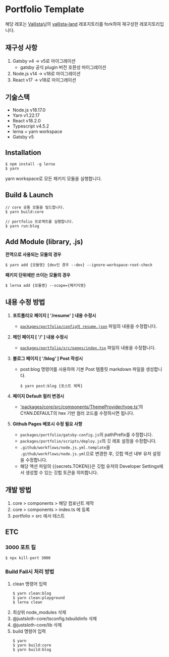 # Portfolio Template

해당 레포는 [Vallista](https://github.com/Vallista)님의 [vallista-land](https://github.com/Vallista/vallista-land) 레포지토리를 fork하여 재구성한 레포지토리입니다.

## 재구성 사항
1. Gatsby v4 → v5로 마이그레이션
   - gatsby 공식 plugin 버전 호환성 마이그레이션
2. Node.js v14 → v18로 마이그레이션
3. React v17 → v18로 마이그레이션


## 기술스택

- Node.js v18.17.0
- Yarn v1.22.17
- React v18.2.0
- Typescript v4.5.2
- lerna + yarn workspace
- Gatsby v5

## Installation

```shell
$ npm install -g lerna
$ yarn
```

yarn workspace로 모든 패키지 모듈을 실행합니다.

## Build & Launch

```shell
// core 공통 모듈을 빌드합니다.
$ yarn build:core

// portfolio 프로젝트를 실행합니다.
$ yarn run:blog
```

## Add Module (library, .js)

**전역으로 사용되는 모듈의 경우**

```shell
$ yarn add {모듈명} {dev인 경우 --dev} --ignore-workspace-root-check
```

**패키지 단위에만 쓰이는 모듈의 경우**

```shell
$ lerna add {모듈명} --scope={패키지명}
```

## 내용 수정 방법

1. **포트폴리오 페이지 [ '/resume' ] 내용 수정시**
   - [`packages/portfolio/config의 resume.json`](https://github.com/HyunTaek5/portfolio-template/blob/main/packages/portfolio/config/resume.json) 파일의 내용을 수정합니다. 
2. **메인 페이지 [ '/' ] 내용 수정시**
    - [`packages/portfolio/src/pages/index.tsx`](https://github.com/HyunTaek5/portfolio-template/blob/main/packages/portfolio/src/pages/index.tsx) 파일의 내용을 수정합니다.
3. **블로그 페이지 [ '/blog' ] Post 작성시**
   - post:blog 명령어를 사용하여 기본 Post 템플릿 markdown 파일을 생성합니다.
     ```shell
     $ yarn post:blog {포스트 제목}
     ```
4. **페이지 Default 컬러 변경시**
   - ['packages/core/src/components/ThemeProvider/type.ts'](https://github.com/HyunTaek5/portfolio-template/blob/main/packages/core/src/components/ThemeProvider/type.ts)의 CYAN.DEFAULT의 hex 기반 컬러 코드를 수정하시면 됩니다.

5. **Github Pages 배포시 수정 필요 사항**
   - `packages/portfolio/gatsby-config.js`의 pathPrefix를 수정합니다.
   - `packages/portfolio/scripts/deploy.js`의 깃 레포 설정을 수정합니다.
   - `.github/workflows/node.js.yml.template`을 `.github/workflows/node.js.yml`으로 변경한 후, 깃헙 액션 내부 유저 설정을 수정합니다.
   - 해당 액션 파일의 {{secrets.TOKEN}}은 깃헙 유저의 Developer Settings에서 생성할 수 있는 깃헙 토큰을 의미합니다.

## 개발 방법

1. core > components > 해당 컴포넌트 제작
2. core > components > index.ts 에 등록
3. portfolio > src 에서 테스트

## ETC

### 3000 포트 킬

```shell
$ npx kill-port 3000
```

### Build Fail시 처리 방법

1. clean 명령어 입력
    ```shell
    $ yarn clean:blog
    $ yarn clean:playground
    $ lerna clean
    ```
2. 최상위 node_modules 삭제
3. @justsloth-core/tsconfig.tsbuildinfo 삭제
4. @justsloth-core/lib 삭제
5. build 명령어 입력
    ```shell
    $ yarn
    $ yarn build:core
    $ yarn build:blog
    ```